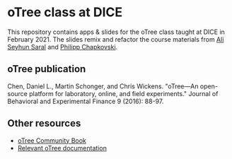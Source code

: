 # oTree class at DICE


This repository contains apps & slides for the oTree class taught at DICE in February 2021. The slides remix and refactor the course materials from [Ali Seyhun Saral](https://otreecb.netlify.app/intro.html) and [Philipp Chapkovski](https://chapkovski.github.io/). 

## oTree publication
Chen, Daniel L., Martin Schonger, and Chris Wickens. "oTree—An open-source platform for laboratory, online, and field experiments." Journal of Behavioral and Experimental Finance 9 (2016): 88-97.


## Other resources
- [oTree Community Book](https://otreecb.netlify.app/intro.html)
- [Relevant oTree documentation](https://otree.readthedocs.io/en/self/)


